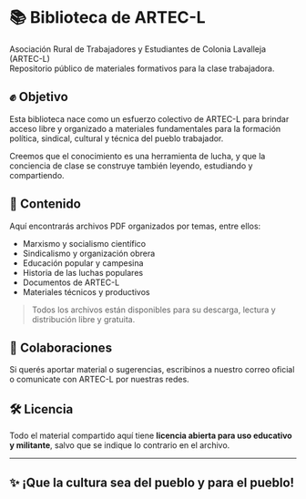 # 📚 Biblioteca de ARTEC-L

Asociación Rural de Trabajadores y Estudiantes de Colonia Lavalleja (ARTEC-L)  
Repositorio público de materiales formativos para la clase trabajadora.



## ✊ Objetivo

Esta biblioteca nace como un esfuerzo colectivo de ARTEC-L para brindar acceso libre y organizado a materiales fundamentales para la formación política, sindical, cultural y técnica del pueblo trabajador.

Creemos que el conocimiento es una herramienta de lucha, y que la conciencia de clase se construye también leyendo, estudiando y compartiendo.



## 📂 Contenido

Aquí encontrarás archivos PDF organizados por temas, entre ellos:

- Marxismo y socialismo científico
- Sindicalismo y organización obrera
- Educación popular y campesina
- Historia de las luchas populares
- Documentos de ARTEC-L
- Materiales técnicos y productivos

> Todos los archivos están disponibles para su descarga, lectura y distribución libre y gratuita.



## 📢 Colaboraciones

Si querés aportar material o sugerencias, escribinos a nuestro correo oficial o comunicate con ARTEC-L por nuestras redes.



## 🛠 Licencia

Todo el material compartido aquí tiene **licencia abierta para uso educativo y militante**, salvo que se indique lo contrario en el archivo.

---

## ✨ ¡Que la cultura sea del pueblo y para el pueblo!
